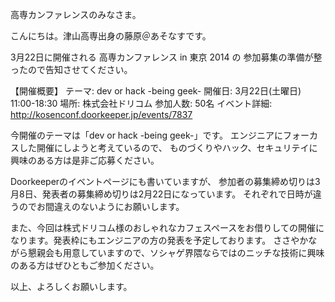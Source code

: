 高専カンファレンスのみなさま。

こんにちは。津山高専出身の藤原＠あそなすです。

3月22日に開催される 高専カンファレンス in 東京 2014 の
参加募集の準備が整ったので告知させてください。

【開催概要】
テーマ: dev or hack -being geek-
開催日: 3月22日(土曜日) 11:00-18:30
場所: 株式会社ドリコム
参加人数: 50名
イベント詳細: http://kosenconf.doorkeeper.jp/events/7837

今開催のテーマは「dev or hack -being geek-」です。
エンジニアにフォーカスした開催にしようと考えているので、
ものづくりやハック、セキュリテイに興味のある方は是非ご応募ください。

Doorkeeperのイベントページにも書いていますが、
参加者の募集締め切りは3月8日、発表者の募集締め切りは2月22日になっています。
それぞれで日時が違うのでお間違えのないようにお願いします。

また、今回は株式ドリコム様のおしゃれなカフェスペースをお借りしての開催になります。発表枠にもエンジニアの方の発表を予定しております。
ささやかながら懇親会も用意していますので、ソシャゲ界隈ならではのニッチな技術に興味のある方はぜひともご参加ください。

以上、よろしくお願いします。
